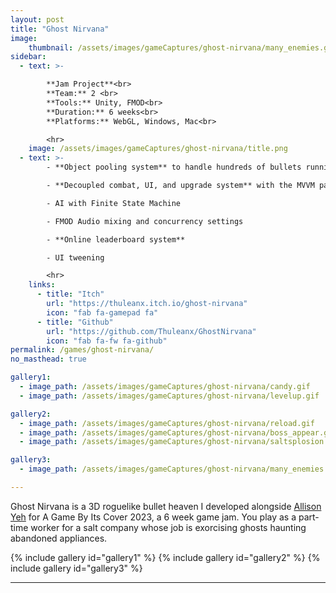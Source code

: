 ```yaml
---
layout: post
title: "Ghost Nirvana"
image: 
    thumbnail: /assets/images/gameCaptures/ghost-nirvana/many_enemies.gif
sidebar:
  - text: >-

        **Jam Project**<br>
        **Team:** 2 <br>
        **Tools:** Unity, FMOD<br>
        **Duration:** 6 weeks<br>
        **Platforms:** WebGL, Windows, Mac<br>

        <hr>
    image: /assets/images/gameCaptures/ghost-nirvana/title.png
  - text: >-
        - **Object pooling system** to handle hundreds of bullets running stably on WebGL

        - **Decoupled combat, UI, and upgrade system** with the MVVM pattern using scriptable objects

        - AI with Finite State Machine

        - FMOD Audio mixing and concurrency settings

        - **Online leaderboard system**

        - UI tweening

        <hr>
    links:
      - title: "Itch"
        url: "https://thuleanx.itch.io/ghost-nirvana"
        icon: "fab fa-gamepad fa"
      - title: "Github"
        url: "https://github.com/Thuleanx/GhostNirvana"
        icon: "fab fa-fw fa-github"
permalink: /games/ghost-nirvana/
no_masthead: true

gallery1:
  - image_path: /assets/images/gameCaptures/ghost-nirvana/candy.gif
  - image_path: /assets/images/gameCaptures/ghost-nirvana/levelup.gif

gallery2:
  - image_path: /assets/images/gameCaptures/ghost-nirvana/reload.gif
  - image_path: /assets/images/gameCaptures/ghost-nirvana/boss_appear.gif
  - image_path: /assets/images/gameCaptures/ghost-nirvana/saltsplosion.gif

gallery3: 
  - image_path: /assets/images/gameCaptures/ghost-nirvana/many_enemies.gif

---
```


Ghost Nirvana is a 3D roguelike bullet heaven I developed alongside [Allison Yeh](https://allisonkyeh.com/) for A Game By Its Cover 2023, a 6 week game jam.
You play as a part-time worker for a salt company whose job is exorcising ghosts haunting abandoned appliances.

{% include gallery id="gallery1" %}
{% include gallery id="gallery2" %}
{% include gallery id="gallery3" %}

<!-- ## Code Snippets -->

<!-- {::options parse_block_html="true" /} -->

<!-- <details><summary markdown="span">Decoupled combat, UI, and upgrade system</summary> -->

<!-- The Model View View-Model pattern is famous in software for decoupling front end --> 
<!-- UI and the logic that updates said UI. -->
<!-- The core idea is that systems communicates data through a View-Model, which is just a --> 
<!-- fancy name for a collection of data with delegates that fires when specific pieces of the --> 
<!-- data updates. -->

<!-- Inspired by [a Unity article on scriptable objects](https://unity.com/how-to/architect-game-code-scriptable-objects), --> 
<!-- I made a similar system in Unity for handling information that Ghost Nirvana's combat, --> 
<!-- UI, AI, and upgrade systems use. -->

<!-- ```csharp -->

<!-- ``` -->

<!-- </details> -->

<!-- {::options parse_block_html="false" /} -->


----


